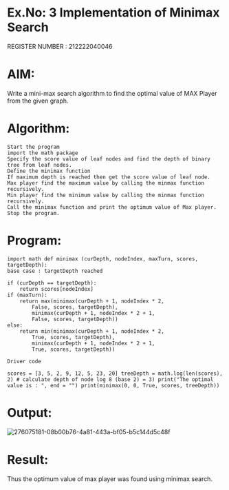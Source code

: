 # Ex.No: 3 Implementation of Minimax Search

REGISTER NUMBER : 212222040046

# AIM:
Write a mini-max search algorithm to find the optimal value of MAX Player from the given graph.

# Algorithm:

    Start the program
    import the math package
    Specify the score value of leaf nodes and find the depth of binary tree from leaf nodes.
    Define the minimax function
    If maximum depth is reached then get the score value of leaf node.
    Max player find the maximum value by calling the minmax function recursively.
    Min player find the minimum value by calling the minmax function recursively.
    Call the minimax function and print the optimum value of Max player.
    Stop the program.

# Program:
```
import math def minimax (curDepth, nodeIndex, maxTurn, scores, targetDepth):
base case : targetDepth reached

if (curDepth == targetDepth):
    return scores[nodeIndex]
if (maxTurn):
    return max(minimax(curDepth + 1, nodeIndex * 2,
        False, scores, targetDepth),
        minimax(curDepth + 1, nodeIndex * 2 + 1,
        False, scores, targetDepth))
else:
    return min(minimax(curDepth + 1, nodeIndex * 2,
        True, scores, targetDepth),
        minimax(curDepth + 1, nodeIndex * 2 + 1,
        True, scores, targetDepth))

Driver code

scores = [3, 5, 2, 9, 12, 5, 23, 20] treeDepth = math.log(len(scores), 2) # calculate depth of node log 8 (base 2) = 3) print("The optimal value is : ", end = "") print(minimax(0, 0, True, scores, treeDepth))

```
# Output:
![276075181-08b00b76-4a81-443a-bf05-b5c144d5c48f](https://github.com/user-attachments/assets/c3b323dd-8b0d-4256-953b-0f8df57e174d)


# Result:
Thus the optimum value of max player was found using minimax search.
